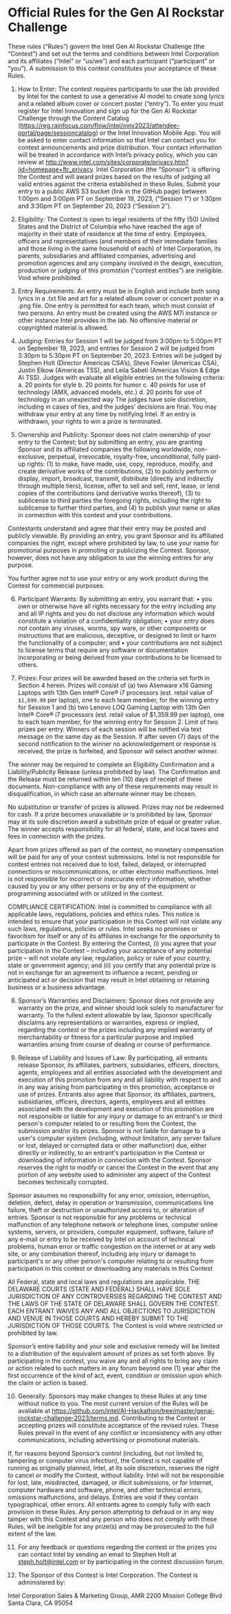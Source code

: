# Official Rules for the Gen AI Rockstar Challenge 

These rules (“Rules”) govern the Intel Gen AI Rockstar Challenge (the “Contest”) and set out the terms and conditions between Intel Corporation and its affiliates (“Intel” or “us/we”) and each participant (“participant” or “you”).  A submission to this contest constitutes your acceptance of these Rules.

1.	How to Enter: The contest requires participants to use the lab provided by Intel for the contest to use a generative AI model to create song lyrics and a related album cover or concert poster (“entry”).  To enter you must register for Intel Innovation and sign up for the Gen AI Rockstar Challenge through the Content Catalog (https://reg.rainfocus.com/flow/intel/innv2023/attendee-portal/page/sessioncatalog) or the Intel Innovation Mobile App. You will be asked to enter contact information so that Intel can contact you for contest announcements and prize distribution.  Your contact information will be treated in accordance with Intel’s privacy policy, which you can review at http://www.intel.com/sites/corporate/privacy.htm?iid=homepage+ftr_privacy.  Intel Corporation (the “Sponsor”) is offering the Contest and will award prizes based on the results of judging all valid entries against the criteria established in these Rules.  Submit your entry to a public AWS S3 bucket (link in the GitHub page) between 1:00pm and 3:00pm PT on September 19, 2023, (“Session 1”) or 1:30pm and 3:30pm PT on September 20, 2023 (“Session 2”).   

2.	Eligibility: The Contest is open to legal residents of the fifty (50) United States and the District of Columbia who have reached the age of majority in their state of residence at the time of entry. Employees, officers and representatives (and members of their immediate families and those living in the same household of each) of Intel Corporation, its parents, subsidiaries and affiliated companies, advertising and promotion agencies and any company involved in the design, execution, production or judging of this promotion (“contest entities”) are ineligible. Void where prohibited.

3.	Entry Requirements: An entry must be in English and include both song lyrics in a .txt file and art for a related album cover or concert poster in a .png file.  One entry is permitted for each team, which must consist of two persons. An entry must be created using the AWS M7i instance or other instance Intel provides in the lab. No offensive material or copyrighted material is allowed.

4.	Judging: Entries for Session 1 will be judged from 3:00pm to 5:00pm PT on September 19, 2023, and entries for Session 2 will be judged from 3:30pm to 5:30pm PT on September 20, 2023. Entries will be judged by Stephen Holt (Director Americas CSA’s), Steve Fowler (Americas CSA), Justin Elkow (Americas TSS), and Leila Sabeti (Americas Vision & Edge AI TSS).  Judges with evaluate all eligible entries on the following criteria: 
a.	20 points for style
b.	20 points for humor
c.	40 points for use of technology (AMX, advanced models, etc.)
d.	20 points for use of technology in an unexpected way
The judges have sole discretion, including in cases of ties, and the judges’ decisions are final. You may withdraw your entry at any time by notifying Intel. If an entry is withdrawn, your rights to win a prize is terminated.

5.	Ownership and Publicity:  Sponsor does not claim ownership of your entry to the Contest; but by submitting an entry, you are granting Sponsor and its affiliated companies the following worldwide, non-exclusive, perpetual, irrevocable, royalty-free, unconditional, fully paid-up rights: (1) to make, have made, use, copy, reproduce, modify, and create derivative works of the contributions, (2) to publicly perform or display, import, broadcast, transmit, distribute (directly and indirectly through multiple tiers), license, offer to sell and sell, rent, lease, or lend copies of the contributions (and derivative works thereof), (3) to sublicense to third parties the foregoing rights, including the right to sublicense to further third parties, and (4) to publish your name or alias in connection with this contest and your contributions.

Contestants understand and agree that their entry may be posted and publicly viewable. By providing an entry, you grant Sponsor and its affiliated companies the right, except where prohibited by law, to use your name for promotional purposes in promoting or publicizing the Contest. Sponsor, however, does not have any obligation to use the winning entries for any purpose.

You further agree not to use your entry or any work product during the Contest for commercial purposes.

6.	Participant Warrants: By submitting an entry, you warrant that:
•	you own or otherwise have all rights necessary for the entry including any and all IP rights and you do not disclose any information which would constitute a violation of a confidentiality obligation;
•	your entry does not contain any viruses, worms, spy ware, or other components or instructions that are malicious, deceptive, or designed to limit or harm the functionality of a computer; and
•	your contributions are not subject to license terms that require any software or documentation incorporating or being derived from your contributions to be licensed to others.


7.	Prizes: Four prizes will be awarded based on the criteria set forth in Section 4 herein.  Prizes will consist of (a) two Alienware x16 Gaming Laptops with 13th Gen Intel® Core® i7 processors (est. retail value of `$1,699.99` per laptop), one to each team member, for the winning entry for Session 1 and (b) two Lenovo LOQ Gaming Laptop with 13th Gen Intel® Core® i7 processors (est. retail value of $1,359.99 per laptop), one to each team member, for the winning entry for Session 2.  Limit of two prizes per entry.  Winners of each session will be notified via text message on the same day as the Session.  If after seven (7) days of the second notification to the winner no acknowledgement or response is received, the prize is forfeited, and Sponsor will select another winner. 

The winner may be required to complete an Eligibility Confirmation and a Liability/Publicity Release (unless prohibited by law). The Confirmation and the Release must be returned within ten (10) days of receipt of these documents.  Non-compliance with any of these requirements may result in disqualification, in which case an alternate winner may be chosen.

No substitution or transfer of prizes is allowed.  Prizes may not be redeemed for cash.  If a prize becomes unavailable or is prohibited by law, Sponsor may at its sole discretion award a substitute prize of equal or greater value. The winner accepts responsibility for all federal, state, and local taxes and fees in connection with the prizes.  

Apart from prizes offered as part of the contest, no monetary compensation will be paid for any of your contest submissions. Intel is not responsible for contest entries not received due to lost, failed, delayed, or interrupted connections or miscommunications, or other electronic malfunctions. Intel is not responsible for incorrect or inaccurate entry information, whether caused by you or any other persons or by any of the equipment or programming associated with or utilized in the contest.

COMPLIANCE CERTIFICATION: Intel is committed to compliance with all applicable laws, regulations, policies and ethics rules. This notice is intended to ensure that your participation in this Contest will not violate any such laws, regulations, policies or rules. Intel seeks no promises or favoritism for itself or any of its affiliates in exchange for the opportunity to participate in the Contest.  By entering the Contest, (i) you agree that your participation in the Contest – including your acceptance of any potential prize – will not violate any law, regulation, policy or rule of your country, state or government agency; and (ii) you certify that any potential prize is not in exchange for an agreement to influence a recent, pending or anticipated act or decision that may result in Intel obtaining or retaining business or a business advantage.


8.	Sponsor’s Warranties and Disclaimers:  Sponsor does not provide any warranty on the prize, and winner should look solely to manufacturer for warranty. To the fullest extent allowable by law, Sponsor specifically disclaims any representations or warranties, express or implied, regarding the contest or the prizes including any implied warranty of merchantability or fitness for a particular purpose and implied warranties arising from course of dealing or course of performance.


9.	Release of Liability and Issues of Law: By participating, all entrants release Sponsor, its affiliates, partners, subsidiaries, officers, directors, agents, employees and all entities associated with the development and execution of this promotion from any and all liability with respect to and in any way arising from participating in this promotion, acceptance or use of prizes.   Entrants also agree that Sponsor, its affiliates, partners, subsidiaries, officers, directors, agents, employees and all entities associated with the development and execution of this promotion are not responsible or liable for any injury or damage to an entrant's or third person's computer related to or resulting from the Contest, the submission and/or its prizes.   Sponsor is not liable for damage to a user's computer system (including, without limitation, any server failure or lost, delayed or corrupted data or other malfunction) due, either directly or indirectly, to an entrant's participation in the Contest or downloading of information in connection with the Contest.  Sponsor reserves the right to modify or cancel the Contest in the event that any portion of any website used to administer any aspect of the Contest becomes technically corrupted.

Sponsor assumes no responsibility for any error, omission, interruption, deletion, defect, delay in operation or transmission, communications line failure, theft or destruction or unauthorized access to, or alteration of entries. Sponsor is not responsible for any problems or technical malfunction of any telephone network or telephone lines, computer online systems, servers, or providers, computer equipment, software, failure of any e-mail or entry to be received by Intel on account of technical problems, human error or traffic congestion on the internet or at any web site, or any combination thereof, including any injury or damage to participant's or any other person's computer relating to or resulting from participation in this contest or downloading any materials in this Contest

All Federal, state and local laws and regulations are applicable. THE DELAWARE COURTS (STATE AND FEDERAL) SHALL HAVE SOLE JURISDICTION OF ANY CONTROVERSIES REGARDING THE CONTEST AND THE LAWS OF THE STATE OF DELAWARE SHALL GOVERN THE CONTEST.   EACH ENTRANT WAIVES ANY AND ALL OBJECTIONS TO JURISDICTION AND VENUE IN THOSE COURTS AND HEREBY SUBMIT TO THE JURISDICTION OF THOSE COURTS.  The Contest is void where restricted or prohibited by law.

Sponsor’s entire liability and your sole and exclusive remedy will be limited to a distribution of the equivalent amount of prizes as set forth above. By participating in the contest, you waive any and all rights to bring any claim or action related to such matters in any forum beyond one (1) year after the first occurrence of the kind of act, event, condition or omission upon which the claim or action is based.


10.	Generally:  Sponsors may make changes to these Rules at any time without notice to you. The most current version of the Rules will be available at https://github.com/intel/AI-Hackathon/tree/master/genai-rockstar-challenge-2023/terms.md. Contributing to the Contest or accepting prizes will constitute acceptance of the revised rules.  These Rules prevail in the event of any conflict or inconsistency with any other communications, including advertising or promotional materials.

If, for reasons beyond Sponsor’s control (including, but not limited to, tampering or computer virus infection), the Contest is not capable of running as originally planned, Intel, at its sole discretion, reserves the right to cancel or modify the Contest, without liability.  Intel will not be responsible for lost, late, misdirected, damaged, or illicit submissions, or for Internet, computer hardware and software, phone, and other technical errors, omissions malfunctions, and delays. Entries are void if they contain typographical, other errors.  All entrants agree to comply fully with each provision in these Rules.  Any person attempting to defraud or in any way tamper with this Contest and any person who does not comply with these Rules, will be ineligible for any prize(s) and may be prosecuted to the full extent of the law. 

11.	For any feedback or questions regarding the contest or the prizes you can contact Intel by sending an email to Stephen Holt at steph.holt@intel.com or by participating in the contest discussion forum.

12.	The Sponsor of this Contest is Intel Corporation. The Contest is administered by:

Intel Corporation
Sales & Marketing Group, AMR
2200 Mission College Blvd
Santa Clara, CA 95054


